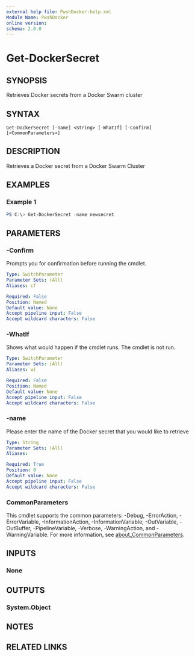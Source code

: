 ```yaml
---
external help file: PwshDocker-help.xml
Module Name: PwshDocker
online version:
schema: 2.0.0
---
```


# Get-DockerSecret

## SYNOPSIS
Retrieves Docker secrets from a Docker Swarm cluster

## SYNTAX

```
Get-DockerSecret [-name] <String> [-WhatIf] [-Confirm] [<CommonParameters>]
```

## DESCRIPTION
Retrieves a Docker secret from a Docker Swarm Cluster

## EXAMPLES

### Example 1
```powershell
PS C:\> Get-DockerSecret -name newsecret
```

## PARAMETERS

### -Confirm
Prompts you for confirmation before running the cmdlet.

```yaml
Type: SwitchParameter
Parameter Sets: (All)
Aliases: cf

Required: False
Position: Named
Default value: None
Accept pipeline input: False
Accept wildcard characters: False
```

### -WhatIf
Shows what would happen if the cmdlet runs.
The cmdlet is not run.

```yaml
Type: SwitchParameter
Parameter Sets: (All)
Aliases: wi

Required: False
Position: Named
Default value: None
Accept pipeline input: False
Accept wildcard characters: False
```

### -name
Please enter the name of the Docker secret that you would like to retrieve

```yaml
Type: String
Parameter Sets: (All)
Aliases:

Required: True
Position: 0
Default value: None
Accept pipeline input: False
Accept wildcard characters: False
```

### CommonParameters
This cmdlet supports the common parameters: -Debug, -ErrorAction, -ErrorVariable, -InformationAction, -InformationVariable, -OutVariable, -OutBuffer, -PipelineVariable, -Verbose, -WarningAction, and -WarningVariable. For more information, see [about_CommonParameters](http://go.microsoft.com/fwlink/?LinkID=113216).

## INPUTS

### None

## OUTPUTS

### System.Object
## NOTES

## RELATED LINKS
